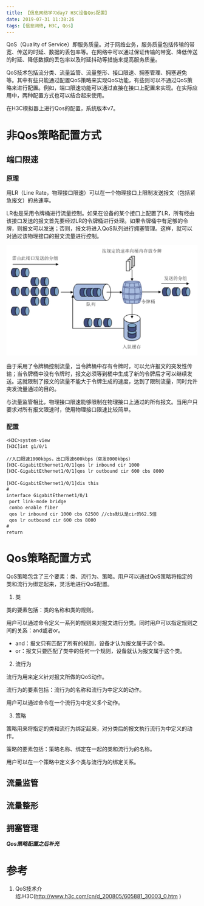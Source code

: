 ```yaml
---
title: 【信息网络学习day7 H3C设备Qos配置】
date: 2019-07-31 11:38:26
tags: [信息网络, H3C, Qos]
---
```


QoS（Quality of Service）即服务质量。对于网络业务，服务质量包括传输的带宽、传送的时延、数据的丢包率等。在网络中可以通过保证传输的带宽、降低传送的时延、降低数据的丢包率以及时延抖动等措施来提高服务质量。

QoS技术包括流分类、流量监管、流量整形、接口限速、拥塞管理、拥塞避免等。其中有些只能通过配置QoS策略来实现QoS功能，有些则可以不通过QoS策略来进行配置。例如，端口限速功能可以通过直接在接口上配置来实现。在实际应用中，两种配置方式也可以结合起来使用。

在H3C模拟器上进行Qos的配置，系统版本v7。

<!-- more -->

# 非Qos策略配置方式

## 端口限速

### 原理

用LR（Line Rate，物理接口限速）可以在一个物理接口上限制发送报文（包括紧急报文）的总速率。

LR也是采用令牌桶进行流量控制。如果在设备的某个接口上配置了LR，所有经由该接口发送的报文首先要经过LR的令牌桶进行处理。如果令牌桶中有足够的令牌，则报文可以发送；否则，报文将进入QoS队列进行拥塞管理。这样，就可以对通过该物理接口的报文流量进行控制。

![](./1020/1.PNG)

由于采用了令牌桶控制流量，当令牌桶中存有令牌时，可以允许报文的突发性传输；当令牌桶中没有令牌时，报文必须等到桶中生成了新的令牌后才可以继续发送。这就限制了报文的流量不能大于令牌生成的速度，达到了限制流量，同时允许突发流量通过的目的。

与流量监管相比，物理接口限速能够限制在物理接口上通过的所有报文。当用户只要求对所有报文限速时，使用物理接口限速比较简单。

### 配置

```
<H3C>system-view
[H3C]int g1/0/1

//入口限速1000kbps，出口限速600kbps（突发8000kbps）
[H3C-GigabitEthernet1/0/1]qos lr inbound cir 1000
[H3C-GigabitEthernet1/0/1]qos lr outbound cir 600 cbs 8000

[H3C-GigabitEthernet1/0/1]dis this
#
interface GigabitEthernet1/0/1
 port link-mode bridge
 combo enable fiber
 qos lr inbound cir 1000 cbs 62500 //cbs默认是cir的62.5倍
 qos lr outbound cir 600 cbs 8000
#
return
```

# Qos策略配置方式

QoS策略包含了三个要素：类、流行为、策略。用户可以通过QoS策略将指定的类和流行为绑定起来，灵活地进行QoS配置。

1. 类

类的要素包括：类的名称和类的规则。

用户可以通过命令定义一系列的规则来对报文进行分类。同时用户可以指定规则之间的关系：and或者or。

* and：报文只有匹配了所有的规则，设备才认为报文属于这个类。
* or：报文只要匹配了类中的任何一个规则，设备就认为报文属于这个类。

2. 流行为

流行为用来定义针对报文所做的QoS动作。

流行为的要素包括：流行为的名称和流行为中定义的动作。

用户可以通过命令在一个流行为中定义多个动作。

3. 策略

策略用来将指定的类和流行为绑定起来，对分类后的报文执行流行为中定义的动作。

策略的要素包括：策略名称、绑定在一起的类和流行为的名称。

用户可以在一个策略中定义多个类与流行为的绑定关系。

## 流量监管

## 流量整形

## 拥塞管理

***Qos策略配置之后补充***

# 参考

1. QoS技术介绍.H3C(http://www.h3c.com/cn/d_200805/605881_30003_0.htm )